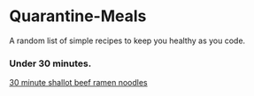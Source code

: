 # Quarantine-Meals
A random list of simple recipes to keep you healthy as you code.

### Under 30 minutes.

[30 minute shallot beef ramen noodles](https://github.com/DerrickMm/Quarantine-Meals/wiki/30-minute-shallot-beef-ramen-noodles)
